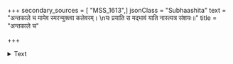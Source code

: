 +++
secondary_sources = [ "MSS_1613",]
jsonClass = "Subhaashita"
text = "अन्तकाले च मामेव स्मरन्मुक्त्वा कलेवरम्।  \nयः प्रयाति स मद्भावं याति नास्त्यत्र संशयः॥"
title = "अन्तकाले च"

+++

<details><summary>Text</summary>

अन्तकाले च मामेव स्मरन्मुक्त्वा कलेवरम्।  
यः प्रयाति स मद्भावं याति नास्त्यत्र संशयः॥
</details>
